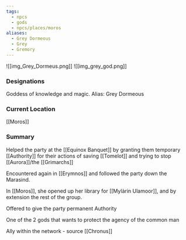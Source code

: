 ```yaml
---
tags:
  - npcs
  - gods
  - npcs/places/moros
aliases:
  - Grey Dormeous
  - Grey
  - Gremory
---
```

![[img_Grey_Dormeus.png]]
![[img_grey_god.png]]
### Designations
Goddess of knowledge and magic. 
Alias: Grey Dormeous 

### Current Location
[[Moros]]

### Summary
Helped the party at the [[Equinox Banquet]] by granting them temporary [[Authority]] for their actions of saving [[Tomelot]] and trying to stop [[Aurora]]/the [[Grimarchs]]

Encountered again in [[Erymnos]] and followed the party down the Marasind.

In [[Moros]], she opened up her library for [[Mylàrin Ulamoor]], and by extension the rest of the group.


Offered to give the party permanent Authority

One of the 2 gods that wants to protect the agency of the common man

Ally within the network - source [[Chronus]]